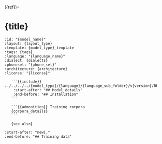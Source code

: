 ({ref})=
# {title}

``````{{acoustic}} {title}
:id: "{model_name}"
:layout: {layout_type}
:template: {model_type}_template
:tags: {tags}
:language: "{language_name}"
:dialect: {dialects}
:phoneset: "{phone_set}"
:architecture: {architecture}
:license: "{license}"

   ```{{include}} ../../../../{model_type}/{language}/{language_sub_folder}/v{version}/README.md
    :start-after: "## Model details"
    :end-before: "## Installation"
   ```

   ```{{admonition}} Training corpora
   {corpora_details}
   ```

   {see_also}
``````

```{{include}} ../../../../{model_type}/{language}/{language_sub_folder}/v{version}/README.md
:start-after: "new)."
:end-before: "## Training data"
```
